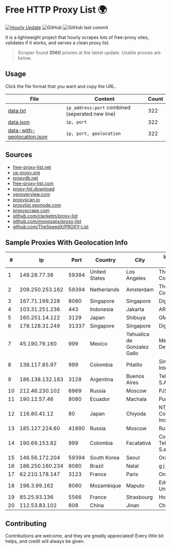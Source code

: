 
# Free HTTP Proxy List 🌍

[![Hourly Update](https://github.com/mertguvencli/http-proxy-list/actions/workflows/main.yml/badge.svg?branch=main)](https://github.com/mertguvencli/http-proxy-list/actions/workflows/main.yml)
![GitHub](https://img.shields.io/github/license/mertguvencli/http-proxy-list)
![GitHub last commit](https://img.shields.io/github/last-commit/mertguvencli/http-proxy-list)

It is a lightweight project that hourly scrapes lots of free-proxy sites, validates if it works, and serves a clean proxy list.


> Scraper found **3560** proxies at the latest update. Usable proxies are below.

## Usage

Click the file format that you want and copy the URL.


|File|Content|Count|
|----|-------|-----|
|[data.txt](https://raw.githubusercontent.com/mertguvencli/http-proxy-list/main/proxy-list/data.txt)|`ip_address:port` combined (seperated new line)|322|
|[data.json](https://raw.githubusercontent.com/mertguvencli/http-proxy-list/main/proxy-list/data.json)|`ip, port`|322|
|[data-with-geolocation.json](https://raw.githubusercontent.com/mertguvencli/http-proxy-list/main/proxy-list/data-with-geolocation.json)|`ip, port, geolocation`|322|

## Sources

* [free-proxy-list.net](https://free-proxy-list.net)
* [us-proxy.org](https://www.us-proxy.org)
* [proxydb.net](http://proxydb.net)
* [free-proxy-list.com](https://free-proxy-list.com/?page=&port=&type%5B%5D=http&type%5B%5D=https&up_time=0&search=Search)
* [proxy-list.download](https://www.proxy-list.download/HTTP)
* [vpnoverview.com](https://vpnoverview.com/privacy/anonymous-browsing/free-proxy-servers)
* [proxyscan.io](https://www.proxyscan.io)
* [proxylist.geonode.com](https://proxylist.geonode.com/api/proxy-list?limit=300&page=1&sort_by=lastChecked&sort_type=desc&protocols=http,https)
* [proxyscrape.com](https://api.proxyscrape.com/v2/?request=displayproxies&protocol=http&timeout=10000&country=all&ssl=all&anonymity=all)
* [github.com/clarketm/proxy-list](https://raw.githubusercontent.com/clarketm/proxy-list/master/proxy-list-raw.txt)
* [github.com/monosans/proxy-list](https://raw.githubusercontent.com/monosans/proxy-list/main/proxies/http.txt)
* [github.com/TheSpeedX/PROXY-List](https://raw.githubusercontent.com/TheSpeedX/PROXY-List/master/http.txt)


## Sample Proxies With Geolocation Info

|#|Ip|Port|Country|City|Internet Service Provider|
|-|--|----|-------|----|-------------------------|
|1|149.28.77.38|59394|United States|Los Angeles|The Constant Company|
|2|209.250.253.162|59394|Netherlands|Amsterdam|The Constant Company|
|3|167.71.199.228|8080|Singapore|Singapore|DigitalOcean, LLC|
|4|103.31.251.236|443|Indonesia|Jakarta|ARGON|
|5|160.251.14.122|3129|Japan|Shibuya|GMO Internet, Inc|
|6|178.128.31.249|31337|Singapore|Singapore|DigitalOcean, LLC|
|7|45.190.79.160|999|Mexico|Yahualica de Gonzalez Gallo|Meta Networks SA De CV|
|8|138.117.85.97|999|Colombia|Pitalito|Sinergy Soluciones Integrales|
|9|186.138.132.183|3128|Argentina|Buenos Aires|Telecom Argentina S.A|
|10|212.46.230.102|6969|Russia|Moscow|PJSC "Vimpelcom"|
|11|190.12.57.46|8080|Ecuador|Machala|Puntonet S.A.|
|12|116.80.41.12|80|Japan|Chiyoda|NTT PC Communications, Inc.|
|13|185.127.224.60|41890|Russia|Moscow|Rusphone OOO|
|14|190.69.153.82|999|Colombia|Facatativá|Colombia Telecomunicaciones S.a. ESP|
|15|146.56.172.204|59394|South Korea|Seoul|Oracle Corporation|
|16|186.250.160.234|8080|Brazil|Natal|g j pereira|
|17|62.210.178.147|3123|France|Paris|Online S.A.S.|
|18|196.3.99.162|8080|Mozambique|Maputo|Eduardo Mondlane University|
|19|85.25.93.136|5566|France|Strasbourg|Host Europe GmbH|
|20|112.53.83.102|808|China|Jinan|China Mobile|



## Contributing

Contributions are welcome, and they are greatly appreciated! Every
little bit helps, and credit will always be given.

